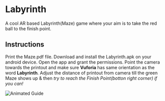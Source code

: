 # Labyrinth
A cool AR based Labyrinth(Maze) game where your aim is to take the red ball to the finish point.

## Instructions
Print the Maze.pdf file. Download and install the Labyrinth.apk on your android device. Open the app and grant the permissions. Point the camera towards the printout and make sure **Vuforia** has same orientation as the word **Labyrinth**. Adjust the distance of printout from camera till the green Maze shows up & then *try to reach the Finish Point(botton right corner) if you can!*

![Animated Guide](https://github.com/NinjaGaurav/Labyrinth/blob/master/GauravMazeDemo.gif)
